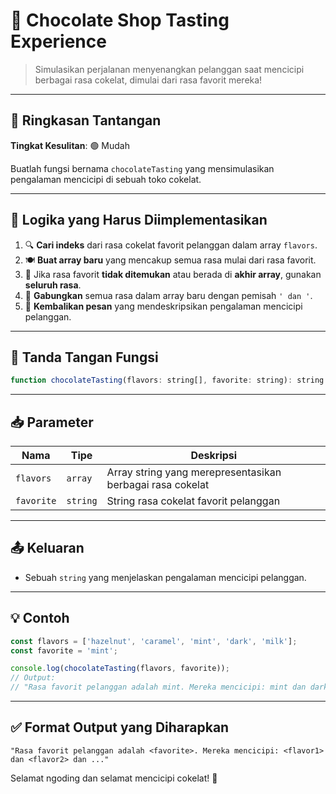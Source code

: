 # 🍫 Chocolate Shop Tasting Experience

> Simulasikan perjalanan menyenangkan pelanggan saat mencicipi berbagai rasa cokelat, dimulai dari rasa favorit mereka!

---

## 📌 Ringkasan Tantangan

**Tingkat Kesulitan**: 🟢 Mudah

Buatlah fungsi bernama `chocolateTasting` yang mensimulasikan pengalaman mencicipi di sebuah toko cokelat.

---

## 🧠 Logika yang Harus Diimplementasikan

1. 🔍 **Cari indeks** dari rasa cokelat favorit pelanggan dalam array `flavors`.
2. 🍽️ **Buat array baru** yang mencakup semua rasa mulai dari rasa favorit.
3. 🚫 Jika rasa favorit **tidak ditemukan** atau berada di **akhir array**, gunakan **seluruh rasa**.
4. 🔗 **Gabungkan** semua rasa dalam array baru dengan pemisah `' dan '`.
5. 💬 **Kembalikan pesan** yang mendeskripsikan pengalaman mencicipi pelanggan.

---

## 🧾 Tanda Tangan Fungsi

```javascript
function chocolateTasting(flavors: string[], favorite: string): string
```

---

## 📥 Parameter

| Nama       | Tipe     | Deskripsi                                                        |
|------------|----------|------------------------------------------------------------------|
| `flavors`  | `array`  | Array string yang merepresentasikan berbagai rasa cokelat        |
| `favorite` | `string` | String rasa cokelat favorit pelanggan                            |

---

## 📤 Keluaran

- Sebuah `string` yang menjelaskan pengalaman mencicipi pelanggan.

---

## 💡 Contoh

```javascript
const flavors = ['hazelnut', 'caramel', 'mint', 'dark', 'milk'];
const favorite = 'mint';

console.log(chocolateTasting(flavors, favorite));
// Output:
// "Rasa favorit pelanggan adalah mint. Mereka mencicipi: mint dan dark dan milk"
```

---

## ✅ Format Output yang Diharapkan

```
"Rasa favorit pelanggan adalah <favorite>. Mereka mencicipi: <flavor1> dan <flavor2> dan ..."
```

Selamat ngoding dan selamat mencicipi cokelat! 🍬
